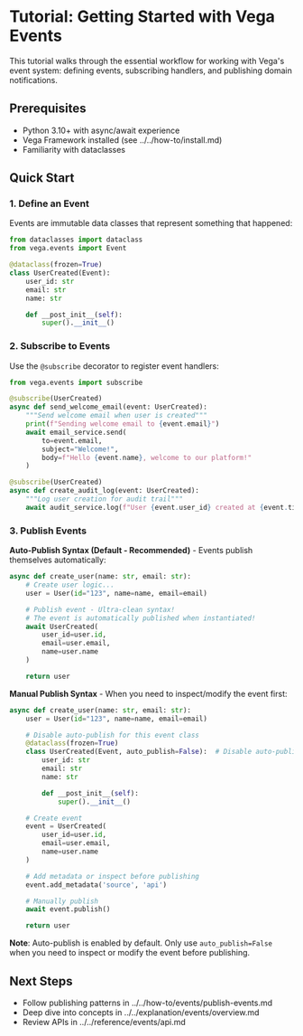 # Tutorial: Getting Started with Vega Events

This tutorial walks through the essential workflow for working with Vega's event system: defining events, subscribing handlers, and publishing domain notifications.

## Prerequisites
- Python 3.10+ with async/await experience
- Vega Framework installed (see ../../how-to/install.md)
- Familiarity with dataclasses

## Quick Start

### 1. Define an Event

Events are immutable data classes that represent something that happened:

```python
from dataclasses import dataclass
from vega.events import Event

@dataclass(frozen=True)
class UserCreated(Event):
    user_id: str
    email: str
    name: str

    def __post_init__(self):
        super().__init__()
```

### 2. Subscribe to Events

Use the `@subscribe` decorator to register event handlers:

```python
from vega.events import subscribe

@subscribe(UserCreated)
async def send_welcome_email(event: UserCreated):
    """Send welcome email when user is created"""
    print(f"Sending welcome email to {event.email}")
    await email_service.send(
        to=event.email,
        subject="Welcome!",
        body=f"Hello {event.name}, welcome to our platform!"
    )

@subscribe(UserCreated)
async def create_audit_log(event: UserCreated):
    """Log user creation for audit trail"""
    await audit_service.log(f"User {event.user_id} created at {event.timestamp}")
```

### 3. Publish Events

**Auto-Publish Syntax (Default - Recommended)** - Events publish themselves automatically:

```python
async def create_user(name: str, email: str):
    # Create user logic...
    user = User(id="123", name=name, email=email)

    # Publish event - Ultra-clean syntax!
    # The event is automatically published when instantiated!
    await UserCreated(
        user_id=user.id,
        email=user.email,
        name=user.name
    )

    return user
```

**Manual Publish Syntax** - When you need to inspect/modify the event first:

```python
async def create_user(name: str, email: str):
    user = User(id="123", name=name, email=email)

    # Disable auto-publish for this event class
    @dataclass(frozen=True)
    class UserCreated(Event, auto_publish=False):  # Disable auto-publish
        user_id: str
        email: str
        name: str

        def __post_init__(self):
            super().__init__()

    # Create event
    event = UserCreated(
        user_id=user.id,
        email=user.email,
        name=user.name
    )

    # Add metadata or inspect before publishing
    event.add_metadata('source', 'api')

    # Manually publish
    await event.publish()

    return user
```

**Note**: Auto-publish is enabled by default. Only use `auto_publish=False` when you need to inspect or modify the event before publishing.

## Next Steps
- Follow publishing patterns in ../../how-to/events/publish-events.md
- Deep dive into concepts in ../../explanation/events/overview.md
- Review APIs in ../../reference/events/api.md
